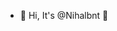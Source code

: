 - 👋 Hi, It's @Nihalbnt 🎀

<!---
Nihalbnt/Nihalbnt is a ✨ special ✨ repository because its `README.md` (this file) appears on your GitHub profile.
You can click the Preview link to take a look at your changes.
--->
